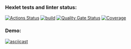 ### Hexlet tests and linter status:
[![Actions Status](https://github.com/meichtor/frontend-project-46/actions/workflows/hexlet-check.yml/badge.svg)](https://github.com/meichtor/frontend-project-46/actions)
[![build](https://github.com/meichtor/frontend-project-46/actions/workflows/build.yml/badge.svg)](https://github.com/meichtor/frontend-project-46/actions/workflows/build.yml)
[![Quality Gate Status](https://sonarcloud.io/api/project_badges/measure?project=meichtor_frontend-project-46&metric=alert_status)](https://sonarcloud.io/summary/new_code?id=meichtor_frontend-project-46)
[![Coverage](https://sonarcloud.io/api/project_badges/measure?project=meichtor_frontend-project-46&metric=coverage)](https://sonarcloud.io/summary/new_code?id=meichtor_frontend-project-46)

### Demo:
[![asciicast](https://asciinema.org/a/Ty2T5ECNT1HdyOwLCbj88zi77.svg)](https://asciinema.org/a/Ty2T5ECNT1HdyOwLCbj88zi77)